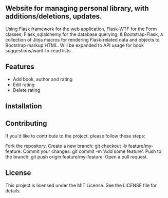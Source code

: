 ## Website for managing personal library, with additions/deletions, updates.
Using Flask framework for the web application, Flask-WTF for the Form classes, Flask_sqlalchemy for the database querying,
& Bootstrap-Flask, a collection of Jinja macros for rendering Flask-related data and objects to Bootstrap markup HTML.
Will be expanded to API usage for book suggestions/want-to-read lists.

## Features
  - Add book, author and rating
  - Edit rating
  - Delete rating

## Installation

## Contributing
If you'd like to contribute to the project, please follow these steps:

Fork the repository.
Create a new branch: git checkout -b feature/my-feature.
Commit your changes: git commit -m 'Add some feature'.
Push to the branch: git push origin feature/my-feature.
Open a pull request.

## License
This project is licensed under the MIT License. See the LICENSE file for details.


